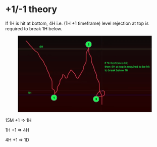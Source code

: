 # +1/-1 theory

If 1H is hit at bottom, 4H i.e. (1H +1 timeframe) level rejection at top is required to break 1H below.

<figure><img src="../../.gitbook/assets/image (7).png" alt=""><figcaption></figcaption></figure>

15M +1 => 1H

1H +1 => 4H

4H +1 => 1D
